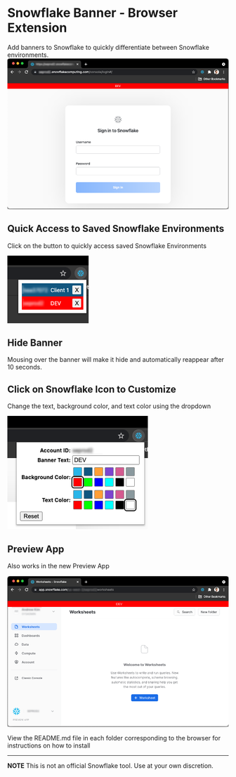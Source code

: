 # Snowflake Banner - Browser Extension
Add banners to Snowflake to quickly differentiate between Snowflake environments.
![Snowflake Banner](Screenshots/SnowflakeBanner.png)


## Quick Access to Saved Snowflake Environments
Click on the button to quickly access saved Snowflake Environments

![Quick Access](Screenshots/QuickAccess.png)

## Hide Banner
Mousing over the banner will make it hide and automatically reappear after 10 seconds.

## Click on Snowflake Icon to Customize
Change the text, background color, and text color using the dropdown

![Customize the Banner](Screenshots/CustomizeBanner.png)

## Preview App
Also works in the new Preview App

![Compatible with Preview App](Screenshots/PreviewApp.png)

View the README.md file in each folder corresponding to the browser for instructions on how to install

---

**NOTE** This is not an official Snowflake tool. Use at your own discretion.
